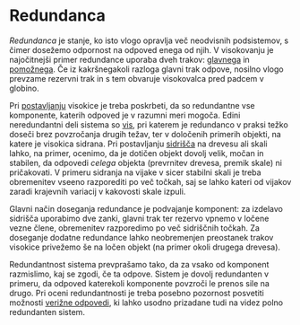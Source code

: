 # Redundanca

*Redundanca* je stanje, ko isto vlogo opravlja več neodvisnih
podsistemov, s čimer dosežemo odpornost na odpoved enega od njih. V
visokovanju je najočitnejši primer redundance uporaba dveh trakov:
[glavnega](/glavni-trak) in
[pomožnega](/pomozni-trak). Če iz kakršnegakoli razloga glavni
trak odpove, nosilno vlogo prevzame rezervni trak in s tem obvaruje
visokovalca pred padcem v globino.

Pri [postavljanju](/postavljanje) visokice je treba poskrbeti,
da so redundantne vse komponente, katerih odpoved je v razumni meri
mogoča. Edini neredundantni deli sistema so [vis](/vis), pri
katerem je redundanco v praksi težko doseči brez povzročanja drugih
težav, ter v določenih primerih objekti, na katere je visokica sidrana.
Pri postavljanju [sidrišča](/sidrišče) na drevesu ali skali
lahko, na primer, ocenimo, da je dotičen objekt dovolj velik, močan in
stabilen, da odpovedi *celega* objekta (prevrnitev drevesa, premik
skale) ni pričakovati. V primeru sidranja na vijake v sicer stabilni
skali je treba obremenitev vseeno razporediti po več točkah, saj se
lahko kateri od vijakov zaradi krajevnih variacij v kakovosti skale
izpuli.

Glavni način doseganja redundance je podvajanje komponent: za izdelavo
sidrišča uporabimo dve zanki, glavni trak ter rezervo vpnemo v ločene
vezne člene, obremenitev razporedimo po več sidriščnih točkah. Za
doseganje dodatne redundance lahko neobremenjen preostanek trakov
visokice privežemo še na ločen objekt (na primer okoli drugega drevesa).

Redundantnost sistema prevprašamo tako, da za vsako od komponent
razmislimo, kaj se zgodi, če ta odpove. Sistem je dovolj redundanten v
primeru, da odpoved katerekoli komponente povzroči le prenos sile na
drugo. Pri oceni redundantnosti je treba posebno pozornost posvetiti
možnosti [verižne odpovedi](/verizna-odpoved), ki lahko usodno
prizadane tudi na videz polno redundanten sistem.
